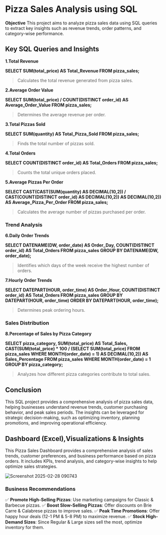 # Pizza Sales Analysis using SQL

**Objective**
This project aims to analyze pizza sales data using SQL queries to extract key insights such as revenue trends, order patterns, and category-wise performance.

## Key SQL Queries and Insights

**1.Total Revenue**

**SELECT SUM(total_price) AS Total_Revenue FROM pizza_sales;**

> Calculates the total revenue generated from pizza sales.

**2.Average Order Value**

**SELECT SUM(total_price) / COUNT(DISTINCT order_id) AS Average_Order_Value FROM pizza_sales;**

> Determines the average revenue per order.

**3.Total Pizzas Sold**

**SELECT SUM(quantity) AS Total_Pizza_Sold FROM pizza_sales;**

> Finds the total number of pizzas sold.

**4.Total Orders**

**SELECT COUNT(DISTINCT order_id) AS Total_Orders FROM pizza_sales;**

> Counts the total unique orders placed.

**5.Average Pizzas Per Order**

**SELECT CAST(CAST(SUM(quantity) AS DECIMAL(10,2)) / CAST(COUNT(DISTINCT order_id) AS DECIMAL(10,2)) AS DECIMAL(10,2)) AS Average_Pizza_Per_Order FROM pizza_sales;**

> Calculates the average number of pizzas purchased per order.

### Trend Analysis

**6.Daily Order Trends**

**SELECT DATENAME(DW, order_date) AS Order_Day, COUNT(DISTINCT order_id) AS Total_Orders
FROM pizza_sales
GROUP BY DATENAME(DW, order_date);**

> Identifies which days of the week receive the highest number of orders.

**7.Hourly Order Trends**

**SELECT DATEPART(HOUR, order_time) AS Order_Hour, COUNT(DISTINCT order_id) AS Total_Orders
FROM pizza_sales
GROUP BY DATEPART(HOUR, order_time)
ORDER BY DATEPART(HOUR, order_time);**

> Determines peak ordering hours.

### Sales Distribution

**8.Percentage of Sales by Pizza Category**

**SELECT pizza_category, 
       SUM(total_price) AS Total_Sales,
       CAST(SUM(total_price) * 100 / (SELECT SUM(total_price) FROM pizza_sales WHERE MONTH(order_date) = 1) AS DECIMAL(10,2)) AS Sales_Percentage
FROM pizza_sales
WHERE MONTH(order_date) = 1
GROUP BY pizza_category;**

> Analyzes how different pizza categories contribute to total sales.


## Conclusion

This SQL project provides a comprehensive analysis of pizza sales data, helping businesses understand revenue trends, customer purchasing behavior, and peak sales periods. The insights can be leveraged for strategic decision-making, such as optimizing inventory, planning promotions, and improving operational efficiency.


## Dashboard (Excel),Visualizations & Insights

This Pizza Sales Dashboard provides a comprehensive analysis of sales trends, customer preferences, and business performance based on pizza orders. It includes KPIs, trend analysis, and category-wise insights to help optimize sales strategies.


![Screenshot 2025-02-28 090743](https://github.com/user-attachments/assets/009b6566-f861-4c83-bf83-9e63465fe8f1)


### Business Recommendations
✅ **Promote High-Selling Pizzas**: Use marketing campaigns for Classic & Barbecue pizzas.
✅ **Boost Slow-Selling Pizzas**: Offer discounts on Brie Carre & Calabrese pizzas to improve sales.
✅ **Peak Time Promotions**: Offer happy hour deals (12-1 PM & 5-8 PM) to maximize revenue.
✅ **Stock High-Demand Sizes**: Since Regular & Large sizes sell the most, optimize inventory for them.

